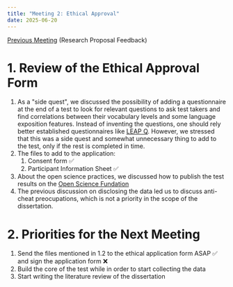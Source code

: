 ```yaml
---
title: "Meeting 2: Ethical Approval"
date: 2025-06-20
---
```

[Previous Meeting](cyfarfod-traethawd-1) (Research Proposal Feedback)

# 1. Review of the Ethical Approval Form
1. As a "side quest", we discussed the possibility of adding a questionnaire at the end of a test to look for relevant questions to ask test takers and find correlations between their vocabulary levels and some language exposition features. Instead of inventing the questions, one should rely better established questionnaires like [LEAP Q](https://bilingualism.northwestern.edu/leapq/). However, we stressed that this was a side quest and somewhat unnecessary thing to add to the test, only if the rest is completed in time.
2. The files to add to the application: 
	1. Consent form ✅
	2. Participant Information Sheet ✅
3. About the open science practices, we discussed how to publish the test results on the [Open Science Fundation](https://osf.io/)
4. The previous discussion on disclosing the data led us to discuss anti-cheat preocupations, which is not a priority in the scope of the dissertation.

# 2. Priorities for the Next Meeting
1. Send the files mentioned in 1.2 to the ethical application form ASAP ✅ and sign the application form ❌
2. Build the core of the test while in order to start collecting the data
3. Start writing the literature review of the dissertation
